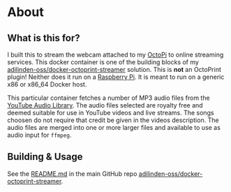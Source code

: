 # About

## What is this for?

I built this to stream the webcam attached to my [OctoPi](https://octoprint.org/) to online streaming services. This docker container is one of the building blocks of my [adilinden-oss/docker-octoprint-streamer](https://github.com/adilinden-oss/docker-octoprint-streamer) solution. This is **not** an OctoPrint plugin! Neither does it run on a [Raspberry Pi](https://www.raspberrypi.org/). It is meant to run on a generic x86 or x86_64 Docker host.

This particular container fetches a number of MP3 audio files from the [YouTube Audio Library](https://www.youtube.com/audiolibrary/music). The audio files selected are royalty free and deemed suitable for use in YouTube videos and live streams. The songs choosen do not require that credit be given in the videos description. The audio files are merged into one or more larger files and available to use as audio input for `ffmpeg`.


## Building & Usage

See the [README.md](https://github.com/adilinden-oss/docker-octoprint-streamer/blob/master/README.md) in the main GitHub repo [adilinden-oss/docker-octoprint-streamer](https://github.com/adilinden-oss/docker-octoprint-streamer).